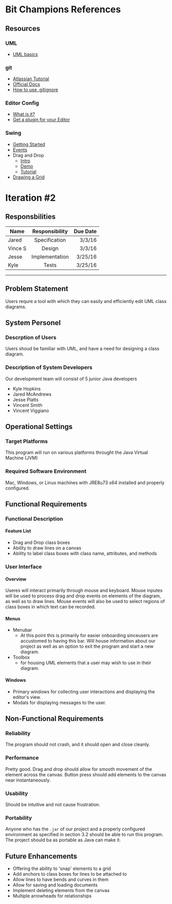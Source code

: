 # Bit Champions References

## Resources

### UML
* [UML basics](http://www.ibm.com/developerworks/rational/library/content/RationalEdge/sep04/bell/)

### git
* [Atlassian Tutorial](https://www.atlassian.com/git/tutorials/)
* [Official Docs](https://git-scm.com/documentation)
* [How to use .gitignore](https://help.github.com/articles/ignoring-files/)

### Editor Config
* [What is it?](http://editorconfig.org/)
* [Get a plugin for your Editor](http://editorconfig.org/#download)

### Swing
* [Getting Started](http://docs.oracle.com/javase/tutorial/uiswing/learn/index.html)
* [Events](https://docs.oracle.com/javase/tutorial/uiswing/events/intro.html)
* Drag and Drop
  * [Intro](http://docs.oracle.com/javase/tutorial/uiswing/dnd/intro.html)
  * [Demo](http://docs.oracle.com/javase/tutorial/uiswing/dnd/basicdemo.html)
  * [Tutorial](http://zetcode.com/tutorials/javaswingtutorial/draganddrop/)
* [Drawing a Grid](http://www.java2s.com/Tutorial/Java/0261__2D-Graphics/Mousedraganddraw.htm)

# Iteration #2
## Responsbilities
| Name      | Responsibility    | Due Date  |
|---        |:---:              |---:       |
| Jared     | Specification     | 3/3/16    |
| Vince S   | Design            | 3/3/16    |
| Jesse     | Implementation    | 3/25/16   |
| Kyle      | Tests             | 3/25/16   |
---
## Problem Statement
Users requre a tool with which they can easily and efficiently edit UML class diagrams.
## System Personel
### Descrption of Users
Users shoud be familiar with UML, and have a need for designing a class diagram.
### Description of System Developers
Our development team will consist of 5 junior Java developers
* Kyle Hopkins
* Jared McAndrews
* Jesse Platts
* Vincent Smith
* Vincent Viggiano

## Operational Settings
### Target Platforms
This program will run on various platforms throught the Java Virtual Machine (JVM)
### Required Software Environment
Mac, Windows, or Linux machines with JRE8u73 x64 installed and properly configured.
## Functional Requirements
### Functional Description
#### Feature List
* Drag and Drop class boxes
* Ability to draw lines on a canvas
* Ability to label class boxes with class name, attributes, and methods

### User Interface
#### Overview
Useres will interact primarily through mouse and keyboard. Mouse inputes will be used to process drag and drop events on elements of the diagram, as well as to draw lines. Mouse events will also be used to select regions of class boxes in which text can be recorded.
#### Menus
* Menubar
    * At this point this is primarily for easier onboarding sinceusers are accustomed to having this bar. Will house information about our project as well as an option to exit the program and start a new diagram.
* Toolbox
    *  for housing UML elements that a user may wish to use in their diagram.

#### Windows
* Primary windows for collecting user interactions and displaying the editor's view.
* Modals for displaying messages to the user.

## Non-Functional Requirements
### Reliability
The program should not crash, and it should open and close cleanly.
### Performance
Pretty good. Drag and drop should allow for smooth movement of the element across the canvas. Button press should add elements to the canvas near instantaneously.
### Usability
Should be intuitive and not cause frustration.
### Portability 
Anyone who has the `.jar` of our project and a properly configured environment as specified in section 3.2 should be able to run this program. The project should ba as portable as Java can make it.

## Future Enhancements
* Offering the ability to 'snap' elements to a grid
* Add anchors to class boxes for lines to be attached to
* Allow lines to have bends and curves in them
* Allow for saving and loading documents
* Implement deleting elements from the canvas
* Multiple arrowheads for relationships

